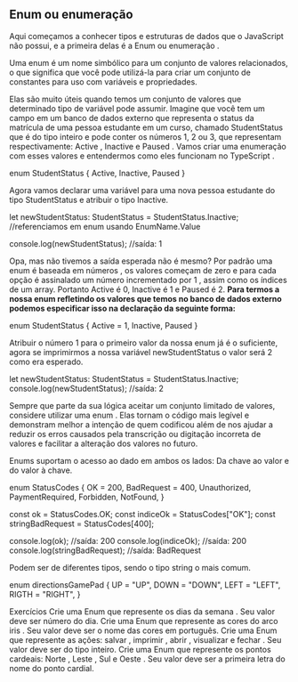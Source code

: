 ## Enum ou enumeração

Aqui começamos a conhecer tipos e estruturas de dados que o JavaScript não possui, e a primeira delas é a Enum ou enumeração .

Uma enum é um nome simbólico para um conjunto de valores relacionados, o que significa que você pode utilizá-la para criar um conjunto de constantes para uso com variáveis e propriedades.

Elas são muito úteis quando temos um conjunto de valores que determinado tipo de variável pode assumir. Imagine que você tem um campo em um banco de dados externo que representa o status da matrícula de uma pessoa estudante em um curso, chamado StudentStatus que é do tipo inteiro e pode conter os números 1, 2 ou 3, que representam respectivamente: Active , Inactive e Paused . Vamos criar uma enumeração com esses valores e entendermos como eles funcionam no TypeScript .

enum StudentStatus {
     Active,
     Inactive,
     Paused
}

Agora vamos declarar uma variável para uma nova pessoa estudante do tipo StudentStatus e atribuir o tipo Inactive.

let newStudentStatus: StudentStatus = StudentStatus.Inactive; //referenciamos em enum usando EnumName.Value

console.log(newStudentStatus); //saída: 1

Opa, mas não tivemos a saída esperada não é mesmo? Por padrão uma enum é baseada em números , os valores começam de zero e para cada opção é assinalado um número incrementado por 1 , assim como os índices de um array. Portanto Active é 0, Inactive é 1 e Paused é 2. **Para termos a nossa enum refletindo os valores que temos no banco de dados externo podemos especificar isso na declaração da seguinte forma:**

enum StudentStatus {
     Active = 1,
     Inactive,
     Paused
}

Atribuir o número 1 para o primeiro valor da nossa enum já é o suficiente, agora se imprimirmos a nossa variável newStudentStatus o valor será 2 como era esperado.

let newStudentStatus: StudentStatus = StudentStatus.Inactive;
console.log(newStudentStatus); //saída: 2

Sempre que parte da sua lógica aceitar um conjunto limitado de valores, considere utilizar uma enum . Elas tornam o código mais legível e demonstram melhor a intenção de quem codificou além de nos ajudar a reduzir os erros causados pela transcrição ou digitação incorreta de valores e facilitar a alteração dos valores no futuro.

Enums suportam o acesso ao dado em ambos os lados: Da chave ao valor e do valor à chave.

enum StatusCodes {
  OK = 200,
  BadRequest = 400,
  Unauthorized,
  PaymentRequired,
  Forbidden,
  NotFound,
}

const ok = StatusCodes.OK;
const indiceOk = StatusCodes["OK"];
const stringBadRequest = StatusCodes[400];

console.log(ok); //saída: 200
console.log(indiceOk); //saída: 200
console.log(stringBadRequest); //saída: BadRequest

Podem ser de diferentes tipos, sendo o tipo string o mais comum.

enum directionsGamePad {
  UP = "UP",
  DOWN = "DOWN",
  LEFT = "LEFT",
  RIGTH = "RIGHT",
}

Exercícios
Crie uma Enum que represente os dias da semana . Seu valor deve ser número do dia.
Crie uma Enum que represente as cores do arco iris . Seu valor deve ser o nome das cores em português.
Crie uma Enum que represente as ações: salvar , imprimir , abrir , visualizar e fechar . Seu valor deve ser do tipo inteiro.
Crie uma Enum que represente os pontos cardeais: Norte , Leste , Sul e Oeste . Seu valor deve ser a primeira letra do nome do ponto cardial.
